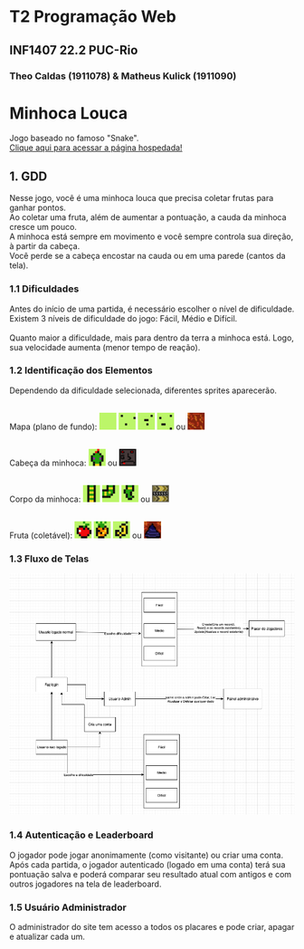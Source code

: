 # T2 Programação Web
## INF1407 22.2 PUC-Rio
### Theo Caldas (1911078) & Matheus Kulick (1911090)

# Minhoca Louca
Jogo baseado no famoso "Snake". <br>
<a href="https://minhoca-louca.netlify.app">Clique aqui para acessar a página hospedada!</a><br>

## 1. GDD
Nesse jogo, você é uma minhoca louca que precisa coletar frutas para ganhar pontos. <br>
Ao coletar uma fruta, além de aumentar a pontuação, a cauda da minhoca cresce um pouco. <br>
A minhoca está sempre em movimento e você sempre controla sua direção, à partir da cabeça. <br>
Você perde se a cabeça encostar na cauda ou em uma parede (cantos da tela). <br>

### 1.1 Dificuldades
Antes do início de uma partida, é necessário escolher o nível de dificuldade. <br>
Existem 3 níveis de dificuldade do jogo: Fácil, Médio e Difícil. <br> <br>
Quanto maior a dificuldade, mais para dentro da terra a minhoca está. Logo, sua velocidade aumenta (menor tempo de reação). <br>

### 1.2 Identificação dos Elementos
Dependendo da dificuldade selecionada, diferentes sprites aparecerão. <br>

<br> Mapa (plano de fundo): 
<img src="MinhocaLouca/MinhocaLoucaApp/static/MinhocaLoucaApp/img/easy/mapa_00.png" width="30px" height="30px"/>
<img src="MinhocaLouca/MinhocaLoucaApp/static/MinhocaLoucaApp/img/easy/mapa_01.png" width="30px" height="30px"/>
<img src="MinhocaLouca/MinhocaLoucaApp/static/MinhocaLoucaApp/img/easy/mapa_02.png" width="30px" height="30px"/>
<img src="MinhocaLouca/MinhocaLoucaApp/static/MinhocaLoucaApp/img/easy/mapa_03.png" width="30px" height="30px"/> ou
<img src="MinhocaLouca/MinhocaLoucaApp/static/MinhocaLoucaApp/img/mapTile1.png" width="30px" height="30px"/>

<br> Cabeça da minhoca: 
<img src="MinhocaLouca/MinhocaLoucaApp/static/MinhocaLoucaApp/img/easy/cobra_05.png" width="30px" height="30px"/> ou
<img src="MinhocaLouca/MinhocaLoucaApp/static/MinhocaLoucaApp/img/snakeHead.png" width="30px" height="30px"/>

<br> Corpo da minhoca: 
<img src="MinhocaLouca/MinhocaLoucaApp/static/MinhocaLoucaApp/img/easy/cobra_06.png" width="30px" height="30px"/>
<img src="MinhocaLouca/MinhocaLoucaApp/static/MinhocaLoucaApp/img/easy/cobra_07.png" width="30px" height="30px"/>
<img src="MinhocaLouca/MinhocaLoucaApp/static/MinhocaLoucaApp/img/easy/cobra_08.png" width="30px" height="30px"/> ou
<img src="MinhocaLouca/MinhocaLoucaApp/static/MinhocaLoucaApp/img/snakeBody.png" width="30px" height="30px"/>

<br> Fruta (coletável):
<img src="MinhocaLouca/MinhocaLoucaApp/static/MinhocaLoucaApp/img/easy/fruta_09.png" width="30px" height="30px"/>
<img src="MinhocaLouca/MinhocaLoucaApp/static/MinhocaLoucaApp/img/easy/fruta_10.png" width="30px" height="30px"/>
<img src="MinhocaLouca/MinhocaLoucaApp/static/MinhocaLoucaApp/img/easy/fruta_11.png" width="30px" height="30px"/> ou
<img src="MinhocaLouca/MinhocaLoucaApp/static/MinhocaLoucaApp/img/fruit.png" width="30px" height="30px"/>
<br>

### 1.3 Fluxo de Telas
<img src="fluxograma.png" alt="Fluxograma Minhoca Louca"/>

### 1.4 Autenticação e Leaderboard
O jogador pode jogar anonimamente (como visitante) ou criar uma conta.
Após cada partida, o jogador autenticado (logado em uma conta) terá sua pontuação salva e poderá comparar seu resultado atual com antigos e com outros jogadores na tela de leaderboard. 

### 1.5 Usuário Administrador
O administrador do site tem acesso a todos os placares e pode criar, apagar e atualizar cada um.
